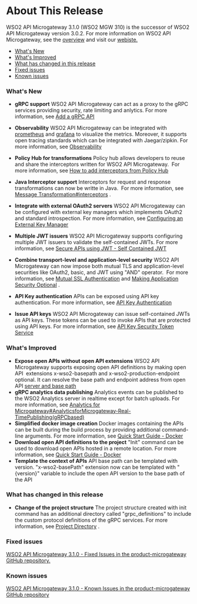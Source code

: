 # About This Release

WSO2 API Microgateway 3.1.0 (WSO2 MGW 310) is the successor of WSO2 API Microgateway version 3.0.2. For more information on WSO2 API Microgateway, see the [overview]({{base_path}}/getting-started/overview/) and visit our [webiste.](https://wso2.com/api-management/api-microgateway/)

-   [What's New](#whats-new)
-   [What's Improved](#whats-improved)
-   [What has changed in this release](#what-has-changed-in-this-release)
-   [Fixed issues](#fixed-issues)
-   [Known issues](#known-issues)

### What's New

-   **gRPC support**
    WSO2 API Microgateway can act as a proxy to the gRPC services providing security, rate limiting and anlytics. For more information, see [Add a gRPC API]({{base_path}}/how-tos/add-a-grpc-api/)
-   **Observability**
    WSO2 API Microgateway can be integrated with [prometheus](https://prometheus.io/) and [grafana](https://grafana.com/) to visualize the metrics. Moreover, it supports open tracing standards which can be integrated with Jaegar/zipkin. For more information, see [Observability]({{base_path}}/how-tos/observability/)

-   **Policy Hub for transformations**
    Policy hub allows developers to reuse and share the interceptors written for WSO2 API Microgateway.  For more information, see [How to add interceptors from Policy Hub]({{base_path}}/how-tos/message-transformation/how-to-add-interceptors-from-policy-hub/)

-   **Java Interceptor support**
    Interceptors for request and response transformations can now be writte in Java.  For more information, see [Message Transformation\#interceptors]({{base_path}}/how-tos/message-transformation/message-transformation-overview/#writing-an-interceptor) .

-   **Integrate with external OAuth2 servers**
    WSO2 API Microgateway can be configured with external key managers which implements OAuth2 and standard introspection. For more information, see [Configuring an External Key Manager]({{base_path}}/how-tos/security/api-authentication/configuring-an-external-key-manager/)

-   **Multiple JWT issuers**
    WSO2 API Microgateway supports configuring multiple JWT issuers to validate the self-contained JWTs. For more information, see [Secure APIs using JWT - Self Contained JWT]({{base_path}}/how-tos/security/api-authentication/secure-apis-using-oauth2.0-access-tokens/secure-apis-using-jwt-self-contained-jwt/)

-   **Combine transport-level and application-level security**
    WSO2 API Microgateway can now impose both mutual TLS and application-level securities like OAuth2, basic, and JWT using "AND" operator.  For more information, see [Mutual SSL Authentication]({{base_path}}/how-tos/security/api-authentication/mutual-ssl-authentication/) and [Making Application Security Optional]({{base_path}}/how-tos/security/api-authentication/making-application-security-optional/) .

-   **API Key authentication**
    APIs can be exposed using API key authentication. For more information, see [API Key Authentication]({{base_path}}/how-tos/security/api-authentication/api-key-authentication/)
-   **Issue API keys**
    WSO2 API Microgateway can issue self-contained JWTs as API keys. These tokens can be used to invoke APIs that are protected using API keys. For more information, see [API Key Security Token Service]({{base_path}}/how-tos/security/api-key-security-token-service/)

### What's Improved

-   **Expose open APIs without open API extensions**
    WSO2 API Microgateway supports exposing open API definitions by making open API  extensions x-wso2-basepath and x-wso2-production-endpoint optional. It can resolve the base path and endpoint address from open API [server and base path](https://swagger.io/docs/specification/api-host-and-base-path/)
-   **gRPC analytics data publishing**
    Analytics events can be published to the WSO2 Analytics server in realtime except for batch uploads. For more information, see [Analytics for Microgateway\#AnalyticsforMicrogateway-Real-TimePublishing(gRPCbased)]({{base_path}}/how-tos/analytics-for-microgateway/#real-time-publishing-events-grpc-based)
-   **Simplified docker image creation**
    Docker images containing the APIs can be built during the build process by providing additional command-line arguments. For more information, see [Quick Start Guide - Docker](_Quick_Start_Guide_-_Docker_)
-   **Download open API definitions to the project**
    "Init" command can be used to download open APIs hosted in a remote location. For more information, see [Quick Start Guide - Docker]({{base_path}}/getting-started/quick-start-guide/quick-start-guide-docker/)
-   **Template the context of APIs**
    API base path can be templated with version. "x-wso2-basePath" extension now can be templated with "{version}" variable to include the open API version to the base path of the API

### What has changed in this release

-   **Change of the project structure**
    The project structure created with init command has an additional directory called "grpc\_definitions" to include the custom protocol definitions of the gRPC services. For more information, see [Project Directory]({{base_path}}/reference/project-directory/) .

### Fixed issues

[WSO2 API Microgateway 3.1.0 - Fixed Issues in the product-microgateway GitHub repository.](https://github.com/wso2/product-microgateway/issues?q=is%3Aissue+is%3Aclosed+label%3AType%2FBug+project%3Awso2%2Fproduct-microgateway%2F3)

### Known issues

[WSO2 API Microgateway 3.1.0 - Known Issues in the product-microgateway GitHub repository](https://github.com/wso2/product-microgateway/issues?utf8=%E2%9C%93&q=is%3Aopen+is%3Aissue)
